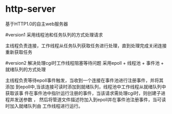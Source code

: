 # http-server
基于HTTP1.0的自主web服务器

#version1
采用线程池和任务队列的方式处理请求

主线程负责连接，工作线程从任务队列获取任务进行处理，直到处理完成关闭连接重新获取任务


#version2
解决处理cgi时工作线程阻塞等待问题
采用epoll + 线程池 + 事件池 + 就绪队列的方式处理

主线程负责等待epoll事件触发，当收到一个连接在事件池进行注册事件，并将其添加
到epoll中,当该连接可读时添加到就绪队列，线程池中工作线程从就绪队列中获取该事
件在事件池中指针运行注册的事件，当该请求需处理cgi时，则创建子进程并发送参数
， 然后将管道文件描述符加入到epoll并在事件池注册事件，当可读时加入就绪队列由
工作线程进行运行。

